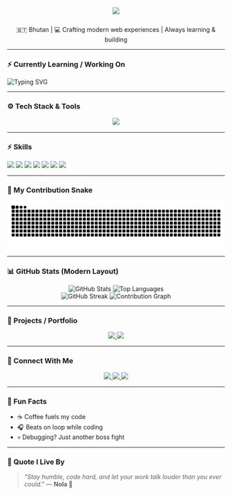 <!-- Nola's Full Animated GitHub Profile README -->

<h1 align="center">
  <img src="https://readme-typing-svg.herokuapp.com?font=Fira+Code&size=30&pause=1000&color=F77D26&center=true&vCenter=true&width=600&lines=Yo%2C+I'm+Dorji+Phuntsho!;aka+Nola+😎;Frontend+Developer;Building+cool+stuff+with+Next.js+🚀" />
</h1>

<p align="center">
  🇧🇹 Bhutan | 💻 Crafting modern web experiences | Always learning & building
</p>

---

### ⚡ Currently Learning / Working On
![Typing SVG](https://readme-typing-svg.herokuapp.com?font=Fira+Code&size=24&duration=3000&color=F77D26&center=true&vCenter=true&width=500&lines=Building+cool+stuff+with+Next.js;Exploring+Spring+Boot+&+MySQL;Learning+Advanced+Frontend+Architecture)

---

### ⚙️ Tech Stack & Tools
<p align="center">
  <img src="https://skillicons.dev/icons?i=react,nextjs,typescript,nodejs,java,spring,mysql,html,css,js,git,github,vscode,postman&theme=dark" />
</p>

---

### ⚡ Skills
<p align="left">
  <img src="https://img.shields.io/badge/React-90%25-blue?style=for-the-badge&logo=react&logoColor=white" />
  <img src="https://img.shields.io/badge/Next.js-85%25-black?style=for-the-badge&logo=next.js&logoColor=white" />
  <img src="https://img.shields.io/badge/TypeScript-80%25-blue?style=for-the-badge&logo=typescript&logoColor=white" />
  <img src="https://img.shields.io/badge/Node.js-75%25-green?style=for-the-badge&logo=node.js&logoColor=white" />
  <img src="https://img.shields.io/badge/Java-70%25-red?style=for-the-badge&logo=java&logoColor=white" />
  <img src="https://img.shields.io/badge/SpringBoot-70%25-green?style=for-the-badge&logo=spring&logoColor=white" />
  <img src="https://img.shields.io/badge/MySQL-75%25-blue?style=for-the-badge&logo=mysql&logoColor=white" />
</p>

---

### 🐍 My Contribution Snake
<p align="center">
  <picture>
    <source media="(prefers-color-scheme: dark)" srcset="https://raw.githubusercontent.com/Nola77/Nola77/output/github-contribution-grid-snake-dark.svg" />
    <source media="(prefers-color-scheme: light)" srcset="https://raw.githubusercontent.com/Nola77/Nola77/output/github-contribution-grid-snake.svg" />
    <img alt="github contribution grid snake animation" src="https://raw.githubusercontent.com/Nola77/Nola77/output/github-contribution-grid-snake.svg" />
  </picture>
</p>

---

### 📊 GitHub Stats (Modern Layout)
<p align="center">
  <img src="https://github-readme-stats.vercel.app/api?username=Nola77&show_icons=true&count_private=true&theme=radical&hide_border=true&hide=contribs" alt="GitHub Stats" />
  <img src="https://github-readme-stats.vercel.app/api/top-langs/?username=Nola77&layout=compact&theme=radical&hide_border=true" alt="Top Languages" />
  <br/>
  <img src="https://github-readme-streak-stats.herokuapp.com/?user=Nola77&theme=radical&hide_border=true" alt="GitHub Streak" />
  <img src="https://activity-graph.herokuapp.com/graph?username=Nola77&theme=react-dark&hide_border=true" alt="Contribution Graph" />
</p>

---

### 🚀 Projects / Portfolio
<p align="center">
  <a href="https://github.com/Nola77/NewsApp">
    <img src="https://img.shields.io/badge/NewsApp-Next.js-blue?style=for-the-badge" />
  </a>
  <a href="https://github.com/Nola77/VisaSystem">
    <img src="https://img.shields.io/badge/VisaSystem-React-green?style=for-the-badge" />
  </a>
</p>

---

### 💬 Connect With Me
<p align="center">
  <a href="https://github.com/Nola77" target="_blank">
    <img src="https://img.shields.io/badge/GitHub-000?style=for-the-badge&logo=github&logoColor=white" />
  </a>
  <a href="https://www.linkedin.com/in/dorji-phuntsho-7a4b2123b/" target="_blank">
    <img src="https://img.shields.io/badge/LinkedIn-0A66C2?style=for-the-badge&logo=linkedin&logoColor=white" />
  </a>
  <a href="https://www.facebook.com/jordi.nolanjr" target="_blank">
    <img src="https://img.shields.io/badge/Facebook-0866FF?style=for-the-badge&logo=facebook&logoColor=white" />
  </a>
</p>

---

### 🧩 Fun Facts
- ☕ Coffee fuels my code  
- 🎧 Beats on loop while coding  
- 💀 Debugging? Just another boss fight  

---

### 💬 Quote I Live By
> *"Stay humble, code hard, and let your work talk louder than you ever could."* — **Nola 🖤**
